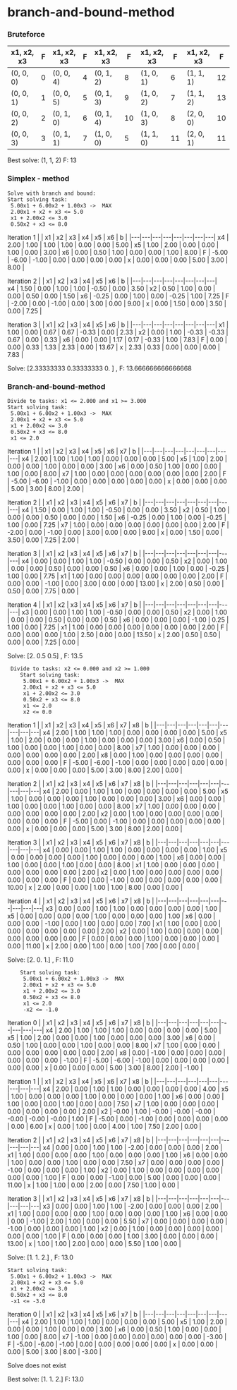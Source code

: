 # branch-and-bound-method

### Bruteforce
|x1, x2, x3 | F | x1, x2, x3 | F | x1, x2, x3 | F | x1, x2, x3 | F |x1, x2, x3 | F |
|---|---|---|---|---|---|---|---|---|---|
| (0, 0, 0) |  0 | (0, 0, 4) |  4 | (0, 1, 2) |  8 | (1, 0, 1) |  6 | (1, 1, 1) |  12 |
| (0, 0, 1) | 1 | (0, 0, 5) |  5 | (0, 1, 3) |  9 | (1, 0, 2) | 7 | (1, 1, 2) |  13 |
| (0, 0, 2) |  2 | (0, 1, 0) |  6 | (0, 1, 4) |  10 | (1, 0, 3) | 8| (2, 0, 0) |  10 |
| (0, 0, 3) |  3 | (0, 1, 1) |  7 | (1, 0, 0) |  5 | (1, 1, 0) |  11 | (2, 0, 1) |  11 |

Best solve:  (1, 1, 2) F: 13

### Simplex - method
    Solve with branch and bound:
    Start solving task:
     5.00x1 + 6.00x2 + 1.00x3 ->  MAX
     2.00x1 + x2 + x3 <= 5.0
     x1 + 2.00x2 <= 3.0
     0.50x2 + x3 <= 8.0

Iteration 1
  |   |   x1   |   x2   |   x3   |   x4   |   x5   |   x6   |    b   |
|---|---|---|---|---|---|---|---|
  x4 |   2.00 |   1.00 |   1.00 |   1.00 |   0.00 |   0.00 |   5.00 |
  x5 |   1.00 |   2.00 |   0.00 |   0.00 |   1.00 |   0.00 |   3.00 |
  x6 |   0.00 |   0.50 |   1.00 |   0.00 |   0.00 |   1.00 |   8.00 |
   F |  -5.00 |  -6.00 |  -1.00 |   0.00 |   0.00 |   0.00 |   0.00 |
   x |   0.00 |   0.00 |   0.00 |   5.00 |   3.00 |   8.00 |

Iteration 2
    | |   x1   |   x2   |   x3   |   x4   |   x5   |   x6   |    b   |
|---|---|---|---|---|---|---|---|   
  x4 |   1.50 |   0.00 |   1.00 |   1.00 |  -0.50 |   0.00 |   3.50 |
  x2 |   0.50 |   1.00 |   0.00 |   0.00 |   0.50 |   0.00 |   1.50 |
  x6 |  -0.25 |   0.00 |   1.00 |   0.00 |  -0.25 |   1.00 |   7.25 |
   F |  -2.00 |   0.00 |  -1.00 |   0.00 |   3.00 |   0.00 |   9.00 |
   x |   0.00 |   1.50 |   0.00 |   3.50 |   0.00 |   7.25 |

Iteration 3
   | |   x1   |   x2   |   x3   |   x4   |   x5   |   x6   |    b   |
|---|---|---|---|---|---|---|---|
  x1 |   1.00 |   0.00 |   0.67 |   0.67 |  -0.33 |   0.00 |   2.33 |
  x2 |   0.00 |   1.00 |  -0.33 |  -0.33 |   0.67 |   0.00 |   0.33 |
  x6 |   0.00 |   0.00 |   1.17 |   0.17 |  -0.33 |   1.00 |   7.83 |
   F |   0.00 |   0.00 |   0.33 |   1.33 |   2.33 |   0.00 |  13.67 |
   x |   2.33 |   0.33 |   0.00 |   0.00 |   0.00 |   7.83 |
   
 Solve: [2.33333333 0.33333333 0.        ] , F: 13.666666666666668 

### Branch-and-bound-method
    Divide to tasks: x1 <= 2.000 and x1 >= 3.000
    Start solving task:
     5.00x1 + 6.00x2 + 1.00x3 ->  MAX
     2.00x1 + x2 + x3 <= 5.0
     x1 + 2.00x2 <= 3.0
     0.50x2 + x3 <= 8.0
     x1 <= 2.0

Iteration 1
  |  |   x1   |   x2   |   x3   |   x4   |   x5   |   x6   |   x7   |    b   |
|---|---|---|---|---|---|---|---|---|
  x4 |   2.00 |   1.00 |   1.00 |   1.00 |   0.00 |   0.00 |   0.00 |   5.00 |
  x5 |   1.00 |   2.00 |   0.00 |   0.00 |   1.00 |   0.00 |   0.00 |   3.00 |
  x6 |   0.00 |   0.50 |   1.00 |   0.00 |   0.00 |   1.00 |   0.00 |   8.00 |
  x7 |   1.00 |   0.00 |   0.00 |   0.00 |   0.00 |   0.00 |   0.00 |   2.00 |
   F |  -5.00 |  -6.00 |  -1.00 |   0.00 |   0.00 |   0.00 |   0.00 |   0.00 |
   x |   0.00 |   0.00 |   0.00 |   5.00 |   3.00 |   8.00 |   2.00 |

Iteration 2
 |   |   x1   |   x2   |   x3   |   x4   |   x5   |   x6   |   x7   |    b   |
|---|---|---|---|---|---|---|---|---|
  x4 |   1.50 |   0.00 |   1.00 |   1.00 |  -0.50 |   0.00 |   0.00 |   3.50 |
  x2 |   0.50 |   1.00 |   0.00 |   0.00 |   0.50 |   0.00 |   0.00 |   1.50 |
  x6 |  -0.25 |   0.00 |   1.00 |   0.00 |  -0.25 |   1.00 |   0.00 |   7.25 |
  x7 |   1.00 |   0.00 |   0.00 |   0.00 |   0.00 |   0.00 |   0.00 |   2.00 |
   F |  -2.00 |   0.00 |  -1.00 |   0.00 |   3.00 |   0.00 |   0.00 |   9.00 |
   x |   0.00 |   1.50 |   0.00 |   3.50 |   0.00 |   7.25 |   2.00 |

Iteration 3
   | |   x1   |   x2   |   x3   |   x4   |   x5   |   x6   |   x7   |    b   |
|---|---|---|---|---|---|---|---|---|
  x4 |   0.00 |   0.00 |   1.00 |   1.00 |  -0.50 |   0.00 |   0.00 |   0.50 |
  x2 |   0.00 |   1.00 |   0.00 |   0.00 |   0.50 |   0.00 |   0.00 |   0.50 |
  x6 |   0.00 |   0.00 |   1.00 |   0.00 |  -0.25 |   1.00 |   0.00 |   7.75 |
  x1 |   1.00 |   0.00 |   0.00 |   0.00 |   0.00 |   0.00 |   0.00 |   2.00 |
   F |   0.00 |   0.00 |  -1.00 |   0.00 |   3.00 |   0.00 |   0.00 |  13.00 |
   x |   2.00 |   0.50 |   0.00 |   0.50 |   0.00 |   7.75 |   0.00 |

Iteration 4
  |   |   x1   |   x2   |   x3   |   x4   |   x5   |   x6   |   x7   |    b   |
|---|---|---|---|---|---|---|---|---|
  x3 |   0.00 |   0.00 |   1.00 |   1.00 |  -0.50 |   0.00 |   0.00 |   0.50 |
  x2 |   0.00 |   1.00 |   0.00 |   0.00 |   0.50 |   0.00 |   0.00 |   0.50 |
  x6 |   0.00 |   0.00 |   0.00 |  -1.00 |   0.25 |   1.00 |   0.00 |   7.25 |
  x1 |   1.00 |   0.00 |   0.00 |   0.00 |   0.00 |   0.00 |   0.00 |   2.00 |
   F |   0.00 |   0.00 |   0.00 |   1.00 |   2.50 |   0.00 |   0.00 |  13.50 |
   x |   2.00 |   0.50 |   0.50 |   0.00 |   0.00 |   7.25 |   0.00 |
     
  Solve: [2.  0.5 0.5] , F: 13.5 

     Divide to tasks: x2 <= 0.000 and x2 >= 1.000
        Start solving task:
         5.00x1 + 6.00x2 + 1.00x3 ->  MAX
         2.00x1 + x2 + x3 <= 5.0
         x1 + 2.00x2 <= 3.0
         0.50x2 + x3 <= 8.0
         x1 <= 2.0
         x2 <= 0.0


Iteration 1
  |  |   x1   |   x2   |   x3   |   x4   |   x5   |   x6   |   x7   |   x8   |    b   |
|---|---|---|---|---|---|---|---|---|---|
  x4 |   2.00 |   1.00 |   1.00 |   1.00 |   0.00 |   0.00 |   0.00 |   0.00 |   5.00 |
  x5 |   1.00 |   2.00 |   0.00 |   0.00 |   1.00 |   0.00 |   0.00 |   0.00 |   3.00 |
  x6 |   0.00 |   0.50 |   1.00 |   0.00 |   0.00 |   1.00 |   0.00 |   0.00 |   8.00 |
  x7 |   1.00 |   0.00 |   0.00 |   0.00 |   0.00 |   0.00 |   0.00 |   0.00 |   2.00 |
  x8 |   0.00 |   1.00 |   0.00 |   0.00 |   0.00 |   0.00 |   0.00 |   0.00 |   0.00 |
   F |  -5.00 |  -6.00 |  -1.00 |   0.00 |   0.00 |   0.00 |   0.00 |   0.00 |   0.00 |
   x |   0.00 |   0.00 |   0.00 |   5.00 |   3.00 |   8.00 |   2.00 |   0.00 |

Iteration 2
 |   |   x1   |   x2   |   x3   |   x4   |   x5   |   x6   |   x7   |   x8   |    b   |
|---|---|---|---|---|---|---|---|---|---|
  x4 |   2.00 |   0.00 |   1.00 |   1.00 |   0.00 |   0.00 |   0.00 |   0.00 |   5.00 |
  x5 |   1.00 |   0.00 |   0.00 |   0.00 |   1.00 |   0.00 |   0.00 |   0.00 |   3.00 |
  x6 |   0.00 |   0.00 |   1.00 |   0.00 |   0.00 |   1.00 |   0.00 |   0.00 |   8.00 |
  x7 |   1.00 |   0.00 |   0.00 |   0.00 |   0.00 |   0.00 |   0.00 |   0.00 |   2.00 |
  x2 |   0.00 |   1.00 |   0.00 |   0.00 |   0.00 |   0.00 |   0.00 |   0.00 |   0.00 |
   F |  -5.00 |   0.00 |  -1.00 |   0.00 |   0.00 |   0.00 |   0.00 |   0.00 |   0.00 |
   x |   0.00 |   0.00 |   0.00 |   5.00 |   3.00 |   8.00 |   2.00 |   0.00 |

Iteration 3
 |   |   x1   |   x2   |   x3   |   x4   |   x5   |   x6   |   x7   |   x8   |    b   |
|---|---|---|---|---|---|---|---|---|---|
  x4 |   0.00 |   0.00 |   1.00 |   1.00 |   0.00 |   0.00 |   0.00 |   0.00 |   1.00 |
  x5 |   0.00 |   0.00 |   0.00 |   0.00 |   1.00 |   0.00 |   0.00 |   0.00 |   1.00 |
  x6 |   0.00 |   0.00 |   1.00 |   0.00 |   0.00 |   1.00 |   0.00 |   0.00 |   8.00 |
  x1 |   1.00 |   0.00 |   0.00 |   0.00 |   0.00 |   0.00 |   0.00 |   0.00 |   2.00 |
  x2 |   0.00 |   1.00 |   0.00 |   0.00 |   0.00 |   0.00 |   0.00 |   0.00 |   0.00 |
   F |   0.00 |   0.00 |  -1.00 |   0.00 |   0.00 |   0.00 |   0.00 |   0.00 |  10.00 |
   x |   2.00 |   0.00 |   0.00 |   1.00 |   1.00 |   8.00 |   0.00 |   0.00 |

Iteration 4
  |  |   x1   |   x2   |   x3   |   x4   |   x5   |   x6   |   x7   |   x8   |    b   |
|---|---|---|---|---|---|---|---|---|---|
  x3 |   0.00 |   0.00 |   1.00 |   1.00 |   0.00 |   0.00 |   0.00 |   0.00 |   1.00 |
  x5 |   0.00 |   0.00 |   0.00 |   0.00 |   1.00 |   0.00 |   0.00 |   0.00 |   1.00 |
  x6 |   0.00 |   0.00 |   0.00 |  -1.00 |   0.00 |   1.00 |   0.00 |   0.00 |   7.00 |
  x1 |   1.00 |   0.00 |   0.00 |   0.00 |   0.00 |   0.00 |   0.00 |   0.00 |   2.00 |
  x2 |   0.00 |   1.00 |   0.00 |   0.00 |   0.00 |   0.00 |   0.00 |   0.00 |   0.00 |
   F |   0.00 |   0.00 |   0.00 |   1.00 |   0.00 |   0.00 |   0.00 |   0.00 |  11.00 |
   x |   2.00 |   0.00 |   1.00 |   0.00 |   1.00 |   7.00 |   0.00 |   0.00 |
         
  Solve: [2. 0. 1.] , F: 11.0 

        Start solving task:
         5.00x1 + 6.00x2 + 1.00x3 ->  MAX
         2.00x1 + x2 + x3 <= 5.0
         x1 + 2.00x2 <= 3.0
         0.50x2 + x3 <= 8.0
         x1 <= 2.0
         -x2 <= -1.0

Iteration 0
 |   |   x1   |   x2   |   x3   |   x4   |   x5   |   x6   |   x7   |   x8   |    b   |
|---|---|---|---|---|---|---|---|---|---|
  x4 |   2.00 |   1.00 |   1.00 |   1.00 |   0.00 |   0.00 |   0.00 |   0.00 |   5.00 |
  x5 |   1.00 |   2.00 |   0.00 |   0.00 |   1.00 |   0.00 |   0.00 |   0.00 |   3.00 |
  x6 |   0.00 |   0.50 |   1.00 |   0.00 |   0.00 |   1.00 |   0.00 |   0.00 |   8.00 |
  x7 |   1.00 |   0.00 |   0.00 |   0.00 |   0.00 |   0.00 |   0.00 |   0.00 |   2.00 |
  x8 |   0.00 |  -1.00 |   0.00 |   0.00 |   0.00 |   0.00 |   0.00 |   0.00 |  -1.00 |
   F |  -5.00 |  -6.00 |  -1.00 |   0.00 |   0.00 |   0.00 |   0.00 |   0.00 |   0.00 |
   x |   0.00 |   0.00 |   0.00 |   5.00 |   3.00 |   8.00 |   2.00 |  -1.00 |

Iteration 1
  |  |   x1   |   x2   |   x3   |   x4   |   x5   |   x6   |   x7   |   x8   |    b   |
|---|---|---|---|---|---|---|---|---|---|
  x4 |   2.00 |   0.00 |   1.00 |   1.00 |   0.00 |   0.00 |   0.00 |   0.00 |   4.00 |
  x5 |   1.00 |   0.00 |   0.00 |   0.00 |   1.00 |   0.00 |   0.00 |   0.00 |   1.00 |
  x6 |   0.00 |   0.00 |   1.00 |   0.00 |   0.00 |   1.00 |   0.00 |   0.00 |   7.50 |
  x7 |   1.00 |   0.00 |   0.00 |   0.00 |   0.00 |   0.00 |   0.00 |   0.00 |   2.00 |
  x2 |  -0.00 |   1.00 |  -0.00 |  -0.00 |  -0.00 |  -0.00 |  -0.00 |  -0.00 |   1.00 |
   F |  -5.00 |   0.00 |  -1.00 |   0.00 |   0.00 |   0.00 |   0.00 |   0.00 |   6.00 |
   x |   0.00 |   1.00 |   0.00 |   4.00 |   1.00 |   7.50 |   2.00 |   0.00 |

Iteration 2
 |   |   x1   |   x2   |   x3   |   x4   |   x5   |   x6   |   x7   |   x8   |    b   |
|---|---|---|---|---|---|---|---|---|---|
  x4 |   0.00 |   0.00 |   1.00 |   1.00 |  -2.00 |   0.00 |   0.00 |   0.00 |   2.00 |
  x1 |   1.00 |   0.00 |   0.00 |   0.00 |   1.00 |   0.00 |   0.00 |   0.00 |   1.00 |
  x6 |   0.00 |   0.00 |   1.00 |   0.00 |   0.00 |   1.00 |   0.00 |   0.00 |   7.50 |
  x7 |   0.00 |   0.00 |   0.00 |   0.00 |  -1.00 |   0.00 |   0.00 |   0.00 |   1.00 |
  x2 |   0.00 |   1.00 |   0.00 |   0.00 |   0.00 |   0.00 |   0.00 |   0.00 |   1.00 |
   F |   0.00 |   0.00 |  -1.00 |   0.00 |   5.00 |   0.00 |   0.00 |   0.00 |  11.00 |
   x |   1.00 |   1.00 |   0.00 |   2.00 |   0.00 |   7.50 |   1.00 |   0.00 |

Iteration 3
 |   |   x1   |   x2   |   x3   |   x4   |   x5   |   x6   |   x7   |   x8   |    b   |
|---|---|---|---|---|---|---|---|---|---|
  x3 |   0.00 |   0.00 |   1.00 |   1.00 |  -2.00 |   0.00 |   0.00 |   0.00 |   2.00 |
  x1 |   1.00 |   0.00 |   0.00 |   0.00 |   1.00 |   0.00 |   0.00 |   0.00 |   1.00 |
  x6 |   0.00 |   0.00 |   0.00 |  -1.00 |   2.00 |   1.00 |   0.00 |   0.00 |   5.50 |
  x7 |   0.00 |   0.00 |   0.00 |   0.00 |  -1.00 |   0.00 |   0.00 |   0.00 |   1.00 |
  x2 |   0.00 |   1.00 |   0.00 |   0.00 |   0.00 |   0.00 |   0.00 |   0.00 |   1.00 |
   F |   0.00 |   0.00 |   0.00 |   1.00 |   3.00 |   0.00 |   0.00 |   0.00 |  13.00 |
   x |   1.00 |   1.00 |   2.00 |   0.00 |   0.00 |   5.50 |   1.00 |   0.00 |
        
  Solve: [1. 1. 2.] , F: 13.0 

    Start solving task:
     5.00x1 + 6.00x2 + 1.00x3 ->  MAX
     2.00x1 + x2 + x3 <= 5.0
     x1 + 2.00x2 <= 3.0
     0.50x2 + x3 <= 8.0
     -x1 <= -3.0

Iteration 0
   |  |   x1   |   x2   |   x3   |   x4   |   x5   |   x6   |   x7   |    b   |
 |---|---|---|---|---|---|---|---|---|
  x4 |   2.00 |   1.00 |   1.00 |   1.00 |   0.00 |   0.00 |   0.00 |   5.00 |
  x5 |   1.00 |   2.00 |   0.00 |   0.00 |   1.00 |   0.00 |   0.00 |   3.00 |
  x6 |   0.00 |   0.50 |   1.00 |   0.00 |   0.00 |   1.00 |   0.00 |   8.00 |
  x7 |  -1.00 |   0.00 |   0.00 |   0.00 |   0.00 |   0.00 |   0.00 |  -3.00 |
   F |  -5.00 |  -6.00 |  -1.00 |   0.00 |   0.00 |   0.00 |   0.00 |   0.00 |
   x |   0.00 |   0.00 |   0.00 |   5.00 |   3.00 |   8.00 |  -3.00 |
     
  Solve does not exist

Best solve:  [1. 1. 2.] F: 13.0
